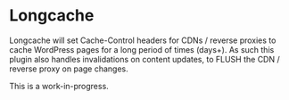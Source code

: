 # Longcache

Longcache will set Cache-Control headers for CDNs / reverse proxies to cache WordPress pages for a long period of times (days+). As such this plugin also handles invalidations on content updates, to FLUSH the CDN / reverse proxy on page changes.

This is a work-in-progress.
